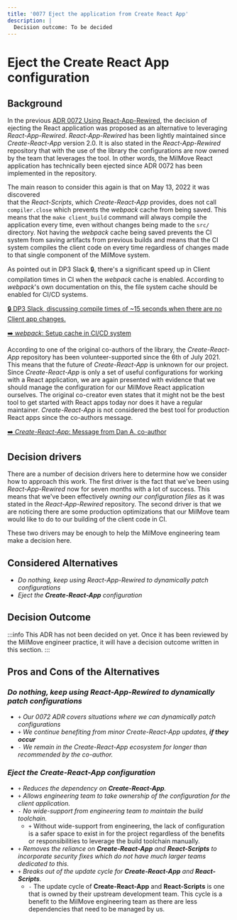 ```yaml
---
title: '0077 Eject the application from Create React App'
description: |
  Decision outcome: To be decided
---
```


# Eject the Create React App configuration

<!-- **User Story:** *[ticket/issue-number]* -->

## Background

In the previous [ADR 0072 Using React-App-Rewired][adr-0072], the decision of
ejecting the React application was proposed as an alternative to leveraging
_React-App-Rewired_. _React-App-Rewired_ has been lightly maintained since
_Create-React-App_ version 2.0. It is also stated in the _React-App-Rewired_
repository that with the use of the library the configurations are now owned by
the team that leverages the tool. In other words, the MilMove React application
has technically been ejected since ADR 0072 has been implemented in the
repository.

[adr-0072]: ./0072-using-react-app-rewired.md

The main reason to consider this again is that on May 13, 2022 it was discovered  
that the _React-Scripts_, which _Create-React-App_ provides,
does not call `compiler.close` which prevents the *webpack* cache from being
saved. This means that the `make client_build` command will always compile the
application every time, even without changes being made to the `src/` directory.
Not having the *webpack* cache being saved prevents the CI system from saving artifacts from previous builds and means
that the CI system compiles the client code on every time regardless of changes
made to that single component of the MilMove system.

As pointed out in DP3 Slack 🔒, there's a significant speed up in Client
compilation times in CI when the *webpack* cache is enabled. According to
*webpack*'s own documentation on this, the file system cache should be enabled
for CI/CD systems.

[🔒 DP3 Slack, discussing compile times of ~15 seconds when there are no Client app changes.](https://ustcdp3.slack.com/archives/CTQQJD3G8/p1672775265604429)

[➡️  *webpack*: Setup cache in CI/CD system](https://webpack.js.org/configuration/cache/#setup-cache-in-cicd-system)

According to one of the original co-authors of the library, the _Create-React-App_ 
repository has been volunteer-supported since the 6th of July 2021. This means that 
the future of _Create-React-App_ is unknown for our project. 
Since _Create-React-App_ is only a set of useful
configurations for working with a React application, we are again presented with
evidence that we should manage the configuration for our MilMove React
application ourselves. The original co-creator even states that it might not be
the best tool to get started with React apps today nor does it have a regular
maintainer. _Create-React-App_ is not considered the best tool for production
React apps since the co-authors message.

[ ➡️  _Create-React-App_: Message from Dan A. co-author](https://github.com/facebook/create-react-app/issues/11180#issuecomment-874748552)

## Decision drivers

There are a number of decision drivers here to determine how we consider how to
approach this work. The first driver is the fact that we've been using
_React-App-Rewired_ now for seven months with a lot of success. This means that
we've been effectively _owning our configuration files_ as it was stated in the
_React-App-Rewired_ repository. The second driver is that we are noticing there
are some production optimizations that our MilMove team would like to do to our
building of the client code in CI.

These two drivers may be enough to help the MilMove engineering team make a
decision here.

## Considered Alternatives

* *Do nothing, keep using React-App-Rewired to dynamically patch configurations*
* *Eject the __Create-React-App__ configuration*

## Decision Outcome

:::info
This ADR has not been decided on yet. Once it has been reviewed by the MilMove
engineer practice, it will have a decision outcome written in this section.
:::

## Pros and Cons of the Alternatives

### *Do nothing, keep using React-App-Rewired to dynamically patch configurations*

* `+` *Our 0072 ADR covers situations where we can dynamically patch
  configurations*
* `+` *We continue benefiting from minor _Create-React-App_ updates, __if they
  occur__*
* `-` *We remain in the _Create-React-App_ ecosystem for longer than recommended
  by the co-author.*

### *Eject the __Create-React-App__ configuration*

* `+` *Reduces the dependency on **Create-React-App**.*
* `+` *Allows engineering team to take ownership of the configuration for the
  client application.*
* `-` *No wide-support from engineering team to maintain the build toolchain.*
  * `+` Without wide-support from engineering, the lack of configuration is a safer
  space to exist in for the project regardless of the benefits or
  responsibilities to leverage the build toolchain manually.
* `+` *Removes the reliance on **Create-React-App** and **React-Scripts** to
  incorporate security fixes which do not have much larger teams dedicated to
  this.*
* `+` *Breaks out of the update cycle for **Create-React-App** and
  **React-Scripts**.*
  * `-` The update cycle of **Create-React-App** and **React-Scripts** is one that
  is owned by their upstream development team. This cycle is a benefit to the
  MilMove engineering team as there are less dependencies that need to be
  managed by us.
